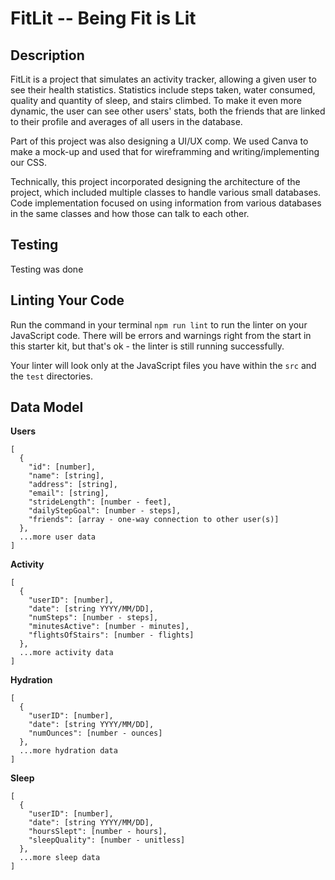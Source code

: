 # FitLit -- Being Fit is Lit

## Description

FitLit is a project that simulates an activity tracker, allowing a given user to see their health statistics.  Statistics include steps taken, water consumed, quality and quantity of sleep, and stairs climbed.  To make it even more dynamic, the user can see other users' stats, both the friends that are linked to their profile and averages of all users in the database.

Part of this project was also designing a UI/UX comp.  We used Canva to make a mock-up and used that for wireframming and writing/implementing our CSS.

Technically, this project incorporated designing the architecture of the project, which included multiple classes to handle various small databases.  Code implementation focused on using information from various databases in the same classes and how those can talk to each other.

## Testing

Testing was done 

## Linting Your Code

Run the command in your terminal `npm run lint` to run the linter on your JavaScript code. There will be errors and warnings right from the start in this starter kit, but that's ok - the linter is still running successfully.

Your linter will look only at the JavaScript files you have within the `src` and the `test` directories.

## Data Model

**Users**

```
[
  {
    "id": [number],
    "name": [string],
    "address": [string],
    "email": [string],
    "strideLength": [number - feet],
    "dailyStepGoal": [number - steps],
    "friends": [array - one-way connection to other user(s)]
  },
  ...more user data
]
```

**Activity**

```
[
  {
    "userID": [number],
    "date": [string YYYY/MM/DD],
    "numSteps": [number - steps],
    "minutesActive": [number - minutes],
    "flightsOfStairs": [number - flights]
  },
  ...more activity data
]
```

**Hydration**

```
[
  {
    "userID": [number],
    "date": [string YYYY/MM/DD],
    "numOunces": [number - ounces]
  },
  ...more hydration data
]
```

**Sleep**

```
[
  {
    "userID": [number],
    "date": [string YYYY/MM/DD],
    "hoursSlept": [number - hours],
    "sleepQuality": [number - unitless]
  },
  ...more sleep data
]
```
